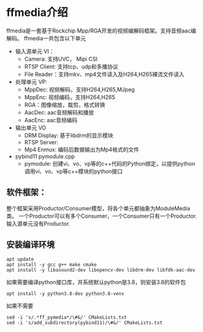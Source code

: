 # ffmedia介绍

ffmedia是一套基于Rockchip Mpp/RGA开发的视频编解码框架。支持音频aac编解码。
ffmedia一共包含以下单元

- 输入源单元 VI：
  - Camera:  支持UVC， Mipi CSI
  - RTSP Client: 支持tcp、udp和多播协议
  - File Reader：支持mkv、mp4文件读入及H264,H265裸流文件读入
- 处理单元 VP:
  - MppDec: 视频解码，支持H264,H265,MJpeg
  - MppEnc: 视频编码，支持H264,H265
  - RGA：图像缩放，裁剪，格式转换
  - AacDec: aac音频解码和播放
  - AacEnc: aac音频编码
- 输出单元 VO
  - DRM Display: 基于libdrm的显示模块
  - RTSP Server:
  - Mp4 Enmux: 编码后数据输出为Mp4格式的文件
- pybind11 pymodule.cpp
  - pymodule: 创建vi、vo、vp等的c++代码的Python绑定，以提供python调用vi、vo、vp等c++模块的python接口

## 软件框架：

整个框架采用Productor/Consumer模型，将各个单元都抽象为ModuleMedia类。
一个Productor可以有多个Consumer，一个Consumer只有一个Productor. 输入源单元没有Productor.

## 安装编译环境
```
apt update
apt install -y gcc g++ make cmake
apt install -y libasound2-dev libopencv-dev libdrm-dev libfdk-aac-dev
```
如果需要编译python接口库，并系统默认python是3.8，则安装3.8的软件包
```
apt install -y python3.8-dev python3.8-venv
```
如果不需要
```
sed -i 's/.*ff_pymedia*/\#&/' CMakeLists.txt
sed -i 's/add_subdirectory(pybind11)/\#&/' CMakeLists.txt
```

